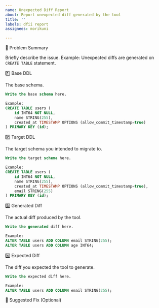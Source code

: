 ```yaml
---
name: Unexpected Diff Report
about: Report unexpected diff generated by the tool
title: ''
labels: dfii report
assignees: morikuni

---
```


📝 Problem Summary

Briefly describe the issue.
Example: Unexpected diffs are generated on `CREATE TABLE` statement.

1️⃣ Base DDL

The base schema.

```sql
Write the base schema here.

Example:
CREATE TABLE users (
    id INT64 NOT NULL,
    name STRING(255),
    created_at TIMESTAMP OPTIONS (allow_commit_timestamp=true)
) PRIMARY KEY (id);
```

2️⃣ Target DDL

The target schema you intended to migrate to.

```sql
Write the target schema here.

Example:
CREATE TABLE users (
    id INT64 NOT NULL,
    name STRING(255),
    created_at TIMESTAMP OPTIONS (allow_commit_timestamp=true),
    email STRING(255)
) PRIMARY KEY (id);
```

3️⃣ Generated Diff

The actual diff produced by the tool.

```sql
Write the generated diff here.

Example:
ALTER TABLE users ADD COLUMN email STRING(255);
ALTER TABLE users ADD COLUMN age INT64;
```

4️⃣ Expected Diff

The diff you expected the tool to generate.

```sql
Write the expected diff here.

Example:
ALTER TABLE users ADD COLUMN email STRING(255);
```

📌 Suggested Fix (Optional)

<!-- 
If you have any idea about the potential cause or a suggested fix, describe it here.
-->
